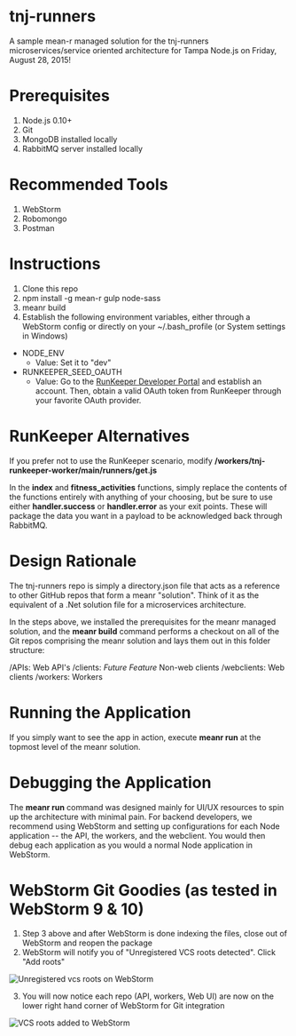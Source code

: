 # tnj-runners
A sample mean-r managed solution for the tnj-runners microservices/service oriented architecture for Tampa Node.js on Friday, August 28, 2015!

# Prerequisites
1. Node.js 0.10+
2. Git
3. MongoDB installed locally
4. RabbitMQ server installed locally

# Recommended Tools
1. WebStorm
2. Robomongo
3. Postman

# Instructions
1. Clone this repo
2. npm install -g mean-r gulp node-sass
3. meanr build
4. Establish the following environment variables, either through a WebStorm config or directly on your ~/.bash_profile (or System settings in Windows)
  * NODE_ENV
    * Value: Set it to "dev"
  * RUNKEEPER_SEED_OAUTH
    * Value: Go to the [RunKeeper Developer Portal](http://runkeeper.com/partner) and establish an account. Then, obtain a valid OAuth token from RunKeeper through your favorite OAuth provider.

# RunKeeper Alternatives
If you prefer not to use the RunKeeper scenario, modify **/workers/tnj-runkeeper-worker/main/runners/get.js**  

In the **index** and **fitness_activities** functions, simply replace the contents of the functions entirely with anything of your choosing, but be sure to use either **handler.success** or **handler.error** as your exit points. These will package the data you want in a payload to be acknowledged back through RabbitMQ.

# Design Rationale
The tnj-runners repo is simply a directory.json file that acts as a reference to other GitHub repos that form a meanr "solution". Think of it as the equivalent of a .Net solution file for a microservices architecture.

In the steps above, we installed the prerequisites for the meanr managed solution, and the **meanr build** command performs a checkout on all of the Git repos comprising the meanr solution and lays them out in this folder structure:

/APIs: Web API's
/clients: *Future Feature* Non-web clients
/webclients: Web clients
/workers: Workers

# Running the Application
If you simply want to see the app in action, execute **meanr run** at the topmost level of the meanr solution.

# Debugging the Application
The **meanr run** command was designed mainly for UI/UX resources to spin up the architecture with minimal pain. For backend developers, we recommend using WebStorm and setting up configurations for each Node application -- the API, the workers, and the webclient. You would then debug each application as you would a normal Node application in WebStorm.

# WebStorm Git Goodies (as tested in WebStorm 9 & 10)
1. Step 3 above and after WebStorm is done indexing the files, close out of WebStorm and reopen the package
2. WebStorm will notify you of "Unregistered VCS roots detected".  Click "Add roots"

![Unregistered vcs roots on WebStorm](http://i.imgur.com/oqd7rbR.png)

3. You will now notice each repo (API, workers, Web UI) are now on the lower right hand corner of WebStorm for Git integration

![VCS roots added to WebStorm](http://i.imgur.com/4LgpjHi.png)

